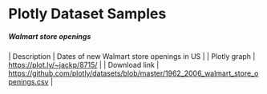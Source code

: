 # Plotly Dataset Samples

##### Walmart store openings 
| Description | Dates of new Walmart store openings in US |
| Plotly graph | https://plot.ly/~jackp/8715/ |
| Download link | https://github.com/plotly/datasets/blob/master/1962_2006_walmart_store_openings.csv |
